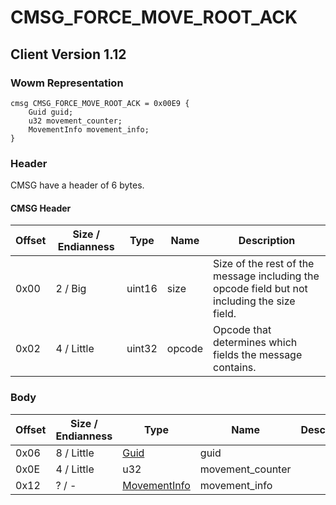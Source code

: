 # CMSG_FORCE_MOVE_ROOT_ACK

## Client Version 1.12

### Wowm Representation
```rust,ignore
cmsg CMSG_FORCE_MOVE_ROOT_ACK = 0x00E9 {
    Guid guid;
    u32 movement_counter;
    MovementInfo movement_info;
}
```
### Header

CMSG have a header of 6 bytes.

#### CMSG Header

| Offset | Size / Endianness | Type   | Name   | Description |
| ------ | ----------------- | ------ | ------ | ----------- |
| 0x00   | 2 / Big           | uint16 | size   | Size of the rest of the message including the opcode field but not including the size field.|
| 0x02   | 4 / Little        | uint32 | opcode | Opcode that determines which fields the message contains.|

### Body

| Offset | Size / Endianness | Type | Name | Description | Comment |
| ------ | ----------------- | ---- | ---- | ----------- | ------- |
| 0x06 | 8 / Little | [Guid](../spec/packed-guid.md) | guid |  |  |
| 0x0E | 4 / Little | u32 | movement_counter |  |  |
| 0x12 | ? / - | [MovementInfo](movementinfo.md) | movement_info |  |  |

